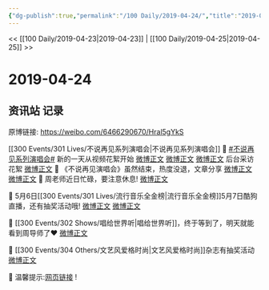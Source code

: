 ```yaml
---
{"dg-publish":true,"permalink":"/100 Daily/2019-04-24/","title":"2019-04-24","created":"2023-03-12T21:17:23.160+08:00","updated":"2023-03-12T21:19:33.636+08:00"}
---
```



<< [[100 Daily/2019-04-23\|2019-04-23]] | [[100 Daily/2019-04-25\|2019-04-25]] >>

# 2019-04-24

## 资讯站 记录

原博链接: https://weibo.com/6466290670/Hral5gYkS

[[300 Events/301 Lives/不说再见系列演唱会\|不说再见系列演唱会]]
🌻 [#不说再见系列演唱会#](https://s.weibo.com/weibo?q=%23%E4%B8%8D%E8%AF%B4%E5%86%8D%E8%A7%81%E7%B3%BB%E5%88%97%E6%BC%94%E5%94%B1%E4%BC%9A%23) 新的一天从视频花絮开始
[微博正文](https://m.weibo.cn/6466290670/4364489208616653)
[微博正文](https://m.weibo.cn/6466290670/4364618065393435)
[微博正文](https://m.weibo.cn/6466290670/4364679767944385)
后台采访花絮
[微博正文](https://m.weibo.cn/6466290670/4364716753176635)
🎵 《不说再见演唱会》虽然结束，热度没退，文章分享
[微博正文](https://m.weibo.cn/6466290670/4364629461660014)
[微博正文](https://m.weibo.cn/6466290670/4364673900106056)
🎵 周老师近日忙碌，要注意休息!
[微博正文](https://m.weibo.cn/6466290670/4364731265757605)

🎵 5月6日[[300 Events/301 Lives/流行音乐全金榜\|流行音乐全金榜]]5月7日酷狗直播，还有抽奖活动哦!
[微博正文](https://m.weibo.cn/6466290670/4364572200309977)
[微博正文](https://m.weibo.cn/6466290670/4364573844628119)

🎵 [[300 Events/302 Shows/唱给世界听\|唱给世界听]]，终于等到了，明天就能看到周导师了❤
[微博正文](https://m.weibo.cn/6466290670/4364692384721916)

🎵 [[300 Events/304 Others/文艺风爱格时尚\|文艺风爱格时尚]]杂志有抽奖活动
[微博正文](https://m.weibo.cn/6466290670/4364711342207760)

🐳 温馨提示:[网页链接](https://t.cn/EaT577t) !
